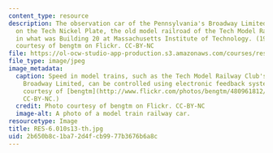 ```yaml
---
content_type: resource
description: The observation car of the Pennsylvania's Broadway Limited Operating
  on the Tech Nickel Plate, the old model railroad of the Tech Model Railroad Club
  in what was Building 20 at Massachusetts Institute of Technology. (1977). Photo
  courtesy of bengtm on Flickr. CC-BY-NC
file: https://ol-ocw-studio-app-production.s3.amazonaws.com/courses/res-6-010-electronic-feedback-systems-spring-2013/2b650b8c1ba72d4fcb9977b3676b6a8c_RES-6.010s13-th.jpg
file_type: image/jpeg
image_metadata:
  caption: Speed in model trains, such as the Tech Model Railway Club's Pennsylvania's
    Broadway Limited, can be controlled using electronic feedback systems. (Photo
    courtesy of [bengtm](http://www.flickr.com/photos/bengtm/480961812/) on Flickr.
    CC-BY-NC.)
  credit: Photo courtesy of bengtm on Flickr. CC-BY-NC
  image-alt: A photo of a model train railway car.
resourcetype: Image
title: RES-6.010s13-th.jpg
uid: 2b650b8c-1ba7-2d4f-cb99-77b3676b6a8c
---
```

